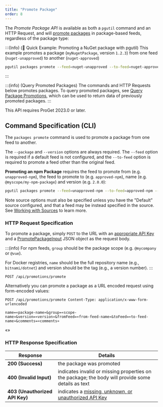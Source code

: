 ```yaml
---
title: "Promote Package"
order: 8
---
```


The *Promote Package API*  is available as both a `pgutil` command and an HTTP Request, and will [promote packages](/docs/proget/packages/package-promotion) in package-based feeds, regardless of the package type:

:::(Info) (🚀 Quick Example: Promoting a NuGet package with pgutil)
This example promotes a package (`myNugetPackage`, version `1.2.3`) from one feed (`nuget-unapproved`) to another (`nuget-approved`)

```bash
pgutil packages promote --feed=nuget-unapproved --to-feed=nuget-approved --package=myNugetPackage --version=1.2.3
```
:::

:::(info) (Query Promoted Packages)
The commands and HTTP Requests below promotes packages. To query promoted packages, see [Query Package Promotions](/docs/proget/api/packages/proget-api-packages-promote/proget-api-promotion-query), which can be used to return data of previously promoted packages.
:::

This API requires ProGet 2023.0 or later.

## Command Specification (CLI)
The `packages promote` command is used to promote a package from one feed to another.

The `--package` and `--version` options are always required. The `--feed` option is required if a default feed is not configured, and the  `--to-feed` option is required to promote a feed other than the original feed.

**Promoting an npm Package** requires the feed to promote from (e.g. `unapproved-npm`), the feed to promote to (e.g. `approved-npm`), name (e.g. `@myscope/my-npm-package`) and version (e.g. `2.0.0`):

```bash
pgutil packages promote --feed=unapproved-npm --to-feed=approved-npm --package=@my-scope/my-npm-package --version=2.0.0
```

Note source options must also be specified unless you have the "Default" source configured, and that a feed may be instead specified in the source. See [Working with Sources](/docs/proget/api/pgutil#sources) to learn more.

### HTTP Request Specification
To promote a package, simply `POST` to the URL with an [appropriate API Key](/docs/proget/api/packages#authentication) and a [PromotePackageInput](/docs/proget/api/packages#promotion) JSON object as the request body.

:::(info) 
For npm feeds, `group` should be the package scope (e.g. `@mycompany` or `@vue`). 

For Docker registries, `name` should be the full repository name (e.g., `bitnami/dotnet`) and version should be the tag (e.g., a version number).
:::

```plaintext
POST /api/promotions/promote
```

Alternatively you can promote a package as a URL encoded request using form-encoded values:

```plaintext
POST /api/promotions/promote Content-Type: application/x-www-form-urlencoded

name=«package-name»&group=«scope-name»&version=«version»&fromFeed=«from-feed-name»&toFeed=«to-feed-name»&comments=«comments»
```
«»

### HTTP Response Specification

| Response | Details |
| --- | --- |
| **200 (Success)** | the package was promoted |
| **400 (Invalid Input)** | indicates invalid or missing properties on the package; the body will provide some details as text |
|  **403 (Unauthorized API Key)** | indicates a [missing, unknown, or unauthorized API Key](/docs/proget/api/packages#authentication) |

